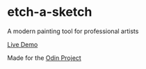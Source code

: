 # etch-a-sketch
A modern painting tool for professional artists

[Live Demo](https://threedotsellipsis.github.io/etch-a-sketch/)

Made for the [Odin Project](https://www.theodinproject.com)
